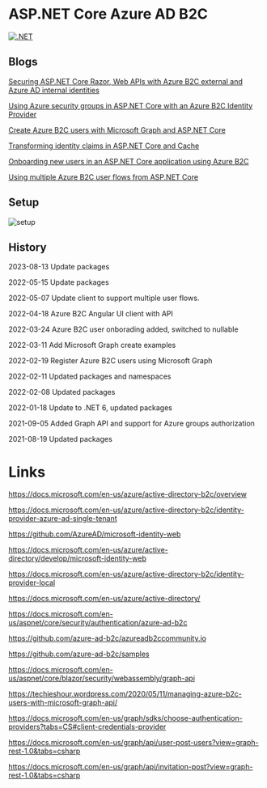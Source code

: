 # ASP.NET Core Azure AD B2C

[![.NET](https://github.com/damienbod/azureb2c-fed-azuread/workflows/.NET/badge.svg)](https://github.com/damienbod/azureb2c-fed-azuread/actions?query=workflow%3A.NET) 

## Blogs

[Securing ASP.NET Core Razor, Web APIs with Azure B2C external and Azure AD internal identities](https://damienbod.com/2021/07/26/securing-asp-net-core-razor-pages-web-apis-with-azure-b2c-external-and-azure-ad-internal-identities/)

[Using Azure security groups in ASP.NET Core with an Azure B2C Identity Provider](https://damienbod.com/2021/09/06/using-azure-security-groups-in-asp-net-core-with-an-azure-b2c-identity-provider/)

[Create Azure B2C users with Microsoft Graph and ASP.NET Core](https://damienbod.com/2022/03/11/create-azure-b2c-users-with-microsoft-graph-and-asp-net-core/)

[Transforming identity claims in ASP.NET Core and Cache](https://damienbod.com/2022/03/16/transforming-identity-claims-in-asp-net-core-and-cache/)

[Onboarding new users in an ASP.NET Core application using Azure B2C](https://damienbod.com/2022/03/24/onboarding-new-users-in-an-asp-net-core-application-using-azure-b2c/)

[Using multiple Azure B2C user flows from ASP.NET Core](https://damienbod.com/2022/05/16/using-multiple-azure-b2c-user-flows-from-asp-net-core/)

## Setup 

![setup](AzureB2CAzureAD_01.png)

## History

2023-08-13 Update packages

2022-05-15 Update packages

2022-05-07 Update client to support multiple user flows.

2022-04-18 Azure B2C Angular UI client with API

2022-03-24 Azure B2C user onborading added, switched to nullable

2022-03-11 Add Microsoft Graph create examples

2022-02-19 Register Azure B2C users using Microsoft Graph

2022-02-11 Updated packages and namespaces

2022-02-08 Updated packages

2022-01-18 Update to .NET 6, updated packages

2021-09-05 Added Graph API and support for Azure groups authorization

2021-08-19 Updated packages

# Links

https://docs.microsoft.com/en-us/azure/active-directory-b2c/overview

https://docs.microsoft.com/en-us/azure/active-directory-b2c/identity-provider-azure-ad-single-tenant

https://github.com/AzureAD/microsoft-identity-web

https://docs.microsoft.com/en-us/azure/active-directory/develop/microsoft-identity-web

https://docs.microsoft.com/en-us/azure/active-directory-b2c/identity-provider-local

https://docs.microsoft.com/en-us/azure/active-directory/

https://docs.microsoft.com/en-us/aspnet/core/security/authentication/azure-ad-b2c

https://github.com/azure-ad-b2c/azureadb2ccommunity.io

https://github.com/azure-ad-b2c/samples

https://docs.microsoft.com/en-us/aspnet/core/blazor/security/webassembly/graph-api

https://techieshour.wordpress.com/2020/05/11/managing-azure-b2c-users-with-microsoft-graph-api/

https://docs.microsoft.com/en-us/graph/sdks/choose-authentication-providers?tabs=CS#client-credentials-provider

https://docs.microsoft.com/en-us/graph/api/user-post-users?view=graph-rest-1.0&tabs=csharp

https://docs.microsoft.com/en-us/graph/api/invitation-post?view=graph-rest-1.0&tabs=csharp
